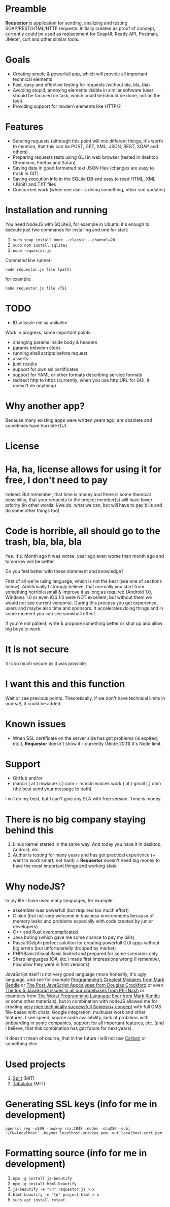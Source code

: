 # Preamble

**Requestor** is application for sending, analizing and testing SOAP/REST/HTML/HTTP requests.
Initially created as proof of concept, currently could be used as replacement for SoapUI,
Ready API, Postman, JMeter, curl and other similar tools.

# Goals
* Creating simple & powerfull app, which will provide all important technical elements
* Fast, easy and effective testing for requests (without bla, bla, bla)
* Avoiding stupid, annoying elements visible in similar software
(user should be focused on task, which could be/should be done, not on the tool)
* Providing support for modern elements like HTTP/2

# Features
* Sending requests (although this point will mix different things, it's worth to mention,
that this can be POST, GET, XML, JSON, REST, SOAP and others)
* Preparing requests tests using GUI in web browser (tested in desktop Chromium, Firefox
and Safari)
* Saving data in good formatted text JSON files (changes are easy to track in GIT)
* Saving execution info in the SQLite DB and easy to read HTML, XML (JUnit) and TXT files
* Concurrent work (when one user is doing something, other see updates)

# Installation and running
You need NodeJS with SQLite3, for example in Ubuntu it's enough to execute just two commands for installing
and one for start:

1. ```sudo snap install node --classic --channel=20```
2. ```sudo npm install sqlite3```
3. ```node requestor.js```

Command line runner:

```node requestor.js file [path]```

for example:

```node requestor.js file /TS1```

# TODO
* ID w bazie nie sa unikalne

Work in progress, some important points:
* changing params inside body & headers
* params between steps
* running shell scripts before request
* asserts
* junit results
* support for own ssl certificates
* support for YAML or other formats describing service formats
* redirect http to https (currently, when you use http URL for GUI, it doesn't do anything)

# Why another app?
Because many existing apps were written years ago, are obsolete and sometimes have horrible GUI.

# License

# Ha, ha, license allows for using it for free, I don't need to pay
Indeed. But remember, that time is money and there is some theorical possibility, that
your requests to the project member(s) will have lower priority (in other words: I/we do,
what we can, but will have to pay bills and do some other things too)

# Code is horrible, all should go to the trash, bla, bla, bla
Yes. It's. Month ago it was worse, year ago even worse than month ago and tomorrow will be better.

Do you feel better with these statement and knowledge?

First of all we're using language, which is not the best (see one of sections below). Additionally I strongly believe, that normally you start from something horrible/small & improve it as long as required (Android 1.0, Windows 1.0 or even iOS 1.0
were NOT excellent, but without them we would not see current versions).
During this process you get experience, users and maybe also time and sponsors. It accelerates doing things and in some moment you can see snowball effect.

If you're not patient, write & propose something better or shut up and allow big boys to work.

# It is not secure
It is so much secure as it was possible.

# I want this and this function
Wait or see previous points. Theoretically, if we don't have technical limits in
nodeJS, it could be added.

# Known issues
* When SSL certificate on the server side has got problems (is expired, etc.), **Requestor**
doesn't show it - currently (Node 20.11) it's Node limit.

# Support
* GitHub and/or
* marcin ( at ) mwiacek (.) com + marcin.wiacek.work ( at ) gmail (.) com
(the best send your message to both).

I will do my best, but I can't give any SLA with free version. Time is money.

# There is no big company staying behind this
1. Linux kernel started in the same way. And today you have it in desktop, Android, etc.
2. Author is testing for many years and has got practical experience
(+ want to work smart, not hard) = **Requestor** doesn't need big money to
have the most important things and working state

# Why nodeJS?
In my life I have used many languages, for example:

* assembler was powerfull (but required too much effort)
* C nice (but not very welcome in business environments because of memory leaks and problems especially with code created by
junior developers)
* C++ and Rust overcomplicated
* Java boring (which gave me some chance to pay my bills)
* Pascal/Delphi perfect solution for creating powerfull GUI apps without big errors (but unfortunatelly dropped by market)
* PHP/Basic/Visual Basic limited and prepared for some scenarios only
* Sharp languages (C#, etc.) made first impressions wrong (I remember, how slow they were in first versions)

JavaScript itself is not very good language (more honestly, it's ugly language, and see for example
[Programming’s Greatest Mistakes from Mark Rendle](https://www.youtube.com/watch?v=qC_ioJQpv4E) or
[The Post JavaScript Apocalypse from Douglas Crockford](https://www.youtube.com/watch?v=99Zacm7SsWQ) or even [The top 5 JavaScript issues in all our codebases from Phil Nash](https://www.youtube.com/watch?v=IGl-P4SHo2E) or examples from
[The Worst Programming Language Ever from Mark Rendle](https://www.youtube.com/watch?v=vcFBwt1nu2U)
or some other materials), but in combination with nodeJS allowed me for creating
[very nice technically successfull Sobieski+ concept](https://mwiacek.com/www/?q=node/401)
with full CMS file-based with chats, Google integration, multiuser work and other features.
I see speed, source code availability, lack of problems with onboarding in some companies,
support for all important features, etc. (and I believe, that this combination has got future for next years).

It doesn't mean of course, that in the future I will not use [Carbon](https://github.com/carbon-language/carbon-lang)
or something else.

# Used projects
1. [Split](https://github.com/nathancahill/split) (MIT)
2. [Tabulator](https://tabulator.info/docs/5.5/install) (MIT)

# Generating SSL keys (info for me in development)
```openssl req -x509 -newkey rsa:2048 -nodes -sha256 -subj '/CN=localhost' -keyout localhost-privkey.pem -out localhost-cert.pem```

# Formatting source (info for me in development)
1. ```npm -g install js-beautify```
2. ```npm -g install html-beautify```
3. ```js-beautify -e "\n" requestor.js > x```
4. ```html-beautify -e "\n" project.html > x```
5. ```sudo apt install retext```
